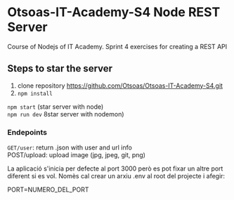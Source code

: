 # Otsoas-IT-Academy-S4  Node REST Server   
Course of Nodejs of IT Academy. Sprint 4 exercises for creating a REST API

## Steps to star the server 
1. clone repository https://github.com/Otsoas/Otsoas-IT-Academy-S4.git
2. `npm install` 

`npm start` (star server with node)  
`npm run dev` 8star server with nodemon)

### Endepoints  
`GET/user`: return .json with user and url info  
POST/upload: upload image (jpg, jpeg, git, png)  



La aplicació s'inicia per defecte al port 3000 però es pot fixar un altre port diferent si es vol. Nomès cal crear un arxiu .env al root del projecte i afegir:

PORT=NUMERO_DEL_PORT
